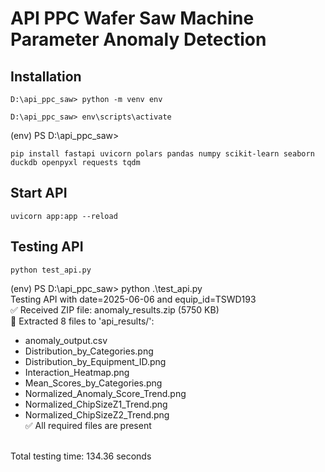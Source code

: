 # API PPC Wafer Saw Machine Parameter Anomaly Detection
## Installation
`D:\api_ppc_saw> python -m venv env` 

`D:\api_ppc_saw> env\scripts\activate`

(env) PS D:\api_ppc_saw> 

`pip install fastapi uvicorn polars pandas numpy scikit-learn seaborn duckdb openpyxl requests tqdm`

## Start API
`uvicorn app:app --reload`

## Testing API
`python test_api.py`

(env) PS D:\api_ppc_saw> python .\test_api.py <br>
Testing API with date=2025-06-06 and equip_id=TSWD193 <br>
✅ Received ZIP file: anomaly_results.zip (5750 KB) <br>
📁 Extracted 8 files to 'api_results/': <br>
  - anomaly_output.csv <br>
  - Distribution_by_Categories.png <br>
  - Distribution_by_Equipment_ID.png <br>
  - Interaction_Heatmap.png <br>
  - Mean_Scores_by_Categories.png <br>
  - Normalized_Anomaly_Score_Trend.png <br>
  - Normalized_ChipSizeZ1_Trend.png <br>
  - Normalized_ChipSizeZ2_Trend.png <br>
✅ All required files are present <br>
<br>
Total testing time: 134.36 seconds <br>
